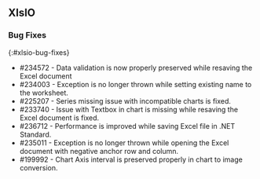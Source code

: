## XlsIO

### Bug Fixes
{:#xlsio-bug-fixes}

* \#234572 - Data validation is now properly preserved while resaving the Excel document
* \#234003 - Exception is no longer thrown while setting existing name to the worksheet.
* \#225207 - Series missing issue with incompatible charts is fixed.
* \#233740 - Issue with Textbox in chart is missing while resaving the Excel document is fixed.
* \#236712 - Performance is improved while saving Excel file in .NET Standard.
* \#235011 - Exception is no longer thrown while opening the Excel document with negative anchor row and column.
* \#199992 - Chart Axis interval is preserved properly in chart to image conversion.